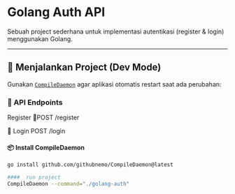 # Golang Auth API

Sebuah project sederhana untuk implementasi autentikasi (register & login) menggunakan Golang.

---

## 🔧 Menjalankan Project (Dev Mode)

Gunakan [`CompileDaemon`](https://github.com/githubnemo/CompileDaemon) agar aplikasi otomatis restart saat ada perubahan:

### 📌 API Endpoints
Register
🔐POST /register

🔑 Login
POST /login

#### 📦 Install CompileDaemon

```bash
go install github.com/githubnemo/CompileDaemon@latest

####  run project
CompileDaemon --command="./golang-auth"



